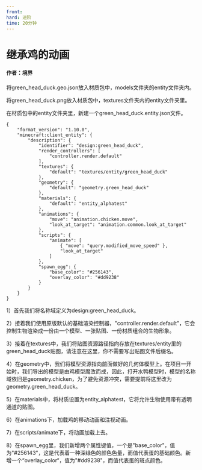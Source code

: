 ```yaml
---
front:
hard: 进阶
time: 20分钟
---
```


# 继承鸡的动画



#### 作者：境界



将green_head_duck.geo.json放入材质包中，models文件夹的entity文件夹内。

将green_head_duck.png放入材质包中，textures文件夹内的entity文件夹里。

在材质包中的entity文件夹里，新建一个green_head_duck.entity.json文件。

```
{
	"format_version": "1.10.0",
	"minecraft:client_entity": {
		"description": {
            "identifier": "design:green_head_duck",
            "render_controllers": [
				"controller.render.default"
            ],
            "textures": {
				"default": "textures/entity/green_head_duck"
			},
			"geometry": {
				"default": "geometry.green_head_duck"
			},
			"materials": {
				"default": "entity_alphatest"
			},
			"animations": {
				"move": "animation.chicken.move",
				"look_at_target": "animation.common.look_at_target"
			},
			"scripts": {
				"animate": [
				  	{ "move": "query.modified_move_speed" },
				  	"look_at_target"
				]
			},
			"spawn_egg": {
				"base_color": "#256143",
				"overlay_color": "#dd9238"
			}
        }
    }
}
```



1）首先我们将名称域定义为design:green_head_duck。

2）接着我们使用原版默认的基础渲染控制器，"controller.render.default"，它会控制生物渲染成一份由一个模型、一张贴图、一份材质组合的生物形象。

3）接着在textures中，我们将贴图资源路径指向存放在textures/entity里的green_head_duck贴图，请注意在这里，你不需要写出贴图文件后缀名。

4）在geometry中，我们将模型资源指向前面做好的几何体模型上。在项目一开始时，我们导出的模型是由鸡模型魔改而成，因此，打开水鸭模型时，模型的名称域依旧是geometry.chicken，为了避免资源冲突，需要提前将这里改为geometry.green_head_duck。

5）在materials中，将材质设置为entity_alphatest，它将允许生物使用带有透明通道的贴图。

6）在animations下，加载鸡的移动动画和注视动画。

7）在scripts/animate下，将动画加载上去。

8）在spawn_egg里，我们新增两个属性键值，一个是"base_color"，值为"#256143"，这是代表着一种深绿色的颜色色量，而值代表蛋的基础颜色。新增一个“overlay_color“，值为"#dd9238"，而值代表蛋的斑点颜色。


